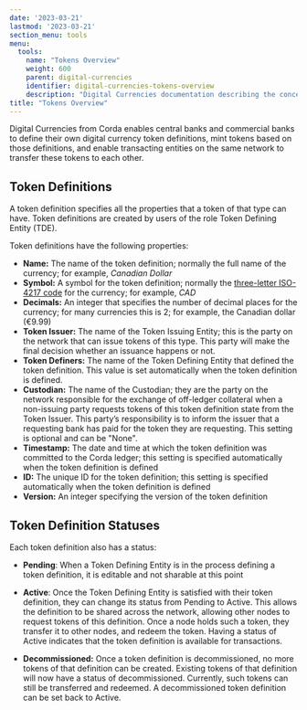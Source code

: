 ```yaml
---
date: '2023-03-21'
lastmod: '2023-03-21'
section_menu: tools
menu:
  tools:
    name: "Tokens Overview"
    weight: 600
    parent: digital-currencies
    identifier: digital-currencies-tokens-overview
    description: "Digital Currencies documentation describing the concept of tokens."
title: "Tokens Overview"
---
```


Digital Currencies from Corda enables central banks and commercial banks to define their own digital currency token definitions, mint tokens based on those definitions, and enable transacting entities on the same network to transfer these tokens to each other.

## Token Definitions

A token definition specifies all the properties that a token of that type can have. Token definitions are created by users of the role Token Defining Entity (TDE). 

Token definitions have the following properties:

* **Name:** The name of the token definition; normally the full name of the currency; for example, *Canadian Dollar*
* **Symbol:** A symbol for the token definition; normally the [three-letter ISO-4217 code](https://en.wikipedia.org/wiki/ISO_4217) for the currency; for example, *CAD*
* **Decimals:** An integer that specifies the number of decimal places for the currency; for many currencies this is 2; for example, the Canadian dollar (€9.99)
* **Token Issuer:** The name of the Token Issuing Entity; this is the party on the network that can issue tokens of this type.  This party will make the final decision whether an issuance happens or not. <!-- only one in initial release -->
* **Token Definers:** The name of the Token Defining Entity that defined the token definition. This value is set automatically when the token definition is defined.
* **Custodian:** The name of the Custodian; they are the party on the network responsible for the exchange of off-ledger collateral when a non-issuing party requests tokens of this token definition state from the Token Issuer. This party’s responsibility is to inform the issuer that a requesting bank has paid for the token they are requesting. This setting is optional and can be "None".
* **Timestamp:** The date and time at which the token definition was committed to the Corda ledger; this setting is specified automatically when the token definition is defined
* **ID:** The unique ID for the token definition; this setting is specified automatically when the token definition is defined
* **Version:** An integer specifying the version of the token definition

<!-- in future, this value is automatically incremented by 1 each time the version is updated.-->


## Token Definition Statuses

Each token definition also has a status:

* **Pending**: When a Token Defining Entity is in the process defining a token definition, it is editable and not sharable at this point

* **Active**: Once the Token Defining Entity is satisfied with their token definition, they can change its status from Pending to Active. This allows the definition to be shared across the network, allowing other nodes to request tokens of this definition. Once a node holds such a token, they transfer it to other nodes, and redeem the token. Having a status of Active indicates that the token definition is available for transactions.

* **Decommissioned:** Once a token definition is decommissioned, no more tokens of that definition can be created. Existing tokens of that definition will now have a status of decommissioned. Currently, such tokens can still be transferred and redeemed. A decommissioned token definition can be set back to Active.

<!-- a token As token definition states will never (or not regularly) be completely deleted from the vault of the token definition state creator and others referencing this state, they must be ‘decommissioned’. Much like how £10 note today is decommissioned, currency has a lifecycle. Once decommissioned, the token definition status is of the decommissioned, those tokens in circulation will contain a ‘decommissioned’ status but in this version can still be transfered and redeemed. We will be applying expiry date in a future release to restrict this circulation. When a token is decommissioned you can redeem but the issuing party cannot create a digital currency based on a decommissioned definition. Additionally, should the token definer wish to reinstate the decommissioned definition they can reset the definition back to active. They cannot reset to pending and then edit the definition.   token definition state cannot be issued or transacted with, but they can be redeemed.

## Token Definition Actions

The following actions can be performed on token definitions:

* Creating states
* Query vault for token definition state
* Sharing states


### Sharing Token Definitions



## Token Actions

The following actions can be performed on token

## Creating Tokens (CreateTokenFlow)

Input state: none

Returns: an output state of a number of tokens of a specific token definition state.

see [IssueTokenCommand] for contract rules

## Burning Tokens

Burning tokens removes them from existence. This action can only be performed by the Token Issuer of the token.


## Requesting Tokens

A non-issuer party on the network, such as a Transacting Entity, can request tokens of a specific definition from its Token Issuer.

To make such a request, the requesting party initiates a CreateTokenManagementApprovalFlow process. This request must be approved by both the issuer and a custodian (but only if the token definition as a Custodian setting specified).

 -->

